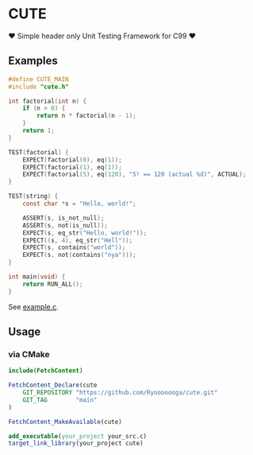 # CUTE

❤️ Simple header only Unit Testing Framework for C99 ❤️

## Examples

```c
#define CUTE_MAIN
#include "cute.h"

int factorial(int n) {
    if (n > 0) {
        return n * factorial(n - 1);
    }
    return 1;
}

TEST(factorial) {
    EXPECT(factorial(0), eq(1));
    EXPECT(factorial(1), eq(1));
    EXPECT(factorial(5), eq(120), "5! == 120 (actual %d)", ACTUAL);
}

TEST(string) {
    const char *s = "Hello, world!";

    ASSERT(s, is_not_null);
    ASSERT(s, not(is_null));
    EXPECT(s, eq_str("Hello, world!"));
    EXPECT((s, 4), eq_str("Hell"));
    EXPECT(s, contains("world"));
    EXPECT(s, not(contains("nya")));
}

int main(void) {
    return RUN_ALL();
}
```

See [example.c](example.c).

## Usage

### via CMake

```cmake
include(FetchContent)

FetchContent_Declare(cute
    GIT_REPOSITORY "https://github.com/Ryooooooga/cute.git"
    GIT_TAG        "main"
)

FetchContent_MakeAvailable(cute)

add_executable(your_project your_src.c)
target_link_library(your_project cute)
```
